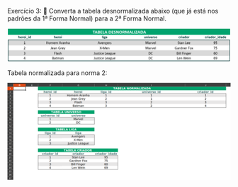 Exercício 3: 🚀 Converta a tabela desnormalizada abaixo (que já está nos padrões da 1ª Forma Normal) para a 2ª Forma Normal.

<img src='forma2.png'>

Tabela normalizada para norma 2:

<img src='tabela-normaliza-forma2.png'> 